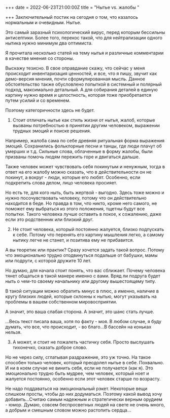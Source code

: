 +++
date = 2022-06-23T21:00:00Z
title = "Нытье vs. жалобы "

+++
Заключительный постик на сегодня о том, что казалось нормальным и очевидным. Нытье.

Это самый заразный психологический вирус, перед которым бессильны антисептики. Более того, перекос такой, что для нейтрализации одного нытика нужно минимум два оптимиста.

Я прочитала несколько статей на тему нытья и различные комментарии в качестве мнения со стороны.

Выскажу тезисно. В свое оправдание скажу, что сейчас у меня происходит инвентаризация ценностей, и все, что я пишу, звучит как демо-версия мнения, почти сформулированная мысль. Данное обстоятельство также обусловлено попыткой в системный и полярный подход, максимально детальный. А для собирания деталей в единую картину нужно время и целостность, которая тоже приобретается путем усилий и со временем.

Поэтому категоричности здесь не будет. 

1) Стоит отличать нытье как стиль жизни от нытья, жалоб, которые вызваны потребностью в принятии другим человеком, выражении трудных эмоций и поиске решения.

Например, жалоба сама по себе древняя ритуальная форма выражения эмоций. Сохранились фольклорные песни и танцы, где люди плачут об умерших и т.д. Сильные слова, облаченные в форму жалобы, были призваны помочь людям пережить горе и двигаться дальше. 

Также человек может чувствовать себя покинутым и ненужным, тогда в ответ на его жалобу можно сказать, что в действительности он не покинут, а вокруг - люди, которые его любят. Особенно, если подкрепить слова делом, лицо человека просияет.

Но есть те, для кого ныть, быть жертвой - выгодно. Здесь тоже можно и нужно посочувствовать человеку, потому что он действительно находится в беде. Но правда в том, что никто, кроме него самого, не поможет ему выбраться из этого положения, тщетны будут все попытки. Такого человека лучше оставить в покое, к сожалению, даже если это родственник или близкий друг. 

2) Не стоит человека, который постоянно жалуется, близко подпускать к себе. Потому что перенять его картину мышления легко, а самому нытику легче не станет, и позитива ему не прибавится.

А вы теоретик или практик? Сразу хочется задать такой вопрос. Потому что эмоционально трудно отодвинуться подальше от бабушки, мамы или подруги, с которой дружите 10 лет.

Но думаю, для начала стоит понять, что вас сближает. Почему человека тянет общаться в такой манере именно с вами. Вряд ли подруга будет ныть о чем-то своему начальнику или другому вышестоящему типу.

В такой ситуации можно обратить минус в плюс, а именно, наличие в кругу близких людей, которые склонны к нытью, могут указывать на проблемы в вашем собственном мировосприятии.

А значит, это ваша слабая сторона. А значит, это шанс стать лучше.

...Весь текст писала ваша, хотя по факту - моя. В любом случае, я буду думать, что все, что происходит, - во благо...В бассейн на коньках нельзя. 

3) А может, и стоит не пожалеть частичку себя. Просто выслушать тихонечко, сказать доброе слово.

Но не через силу, сглатывая раздражение, это уж точно. На такое способен только человек, который преодолел нытье в себе. Похвально. И ни в коем случае не винить себя, если не получается (как я). Это эмоционально трудно быть мудрее, чем человек, который ноет и жалуется постоянно, особенно если этот человек старше по возрасту. 

Не надо поддаваться на эмоциональный рэкет. Некоторые вещи слишком просты, чтобы до них додуматься. Поэтому какой вывод хочу добавить...Считаю самым надежным и стратегически верным орудием - юмор. Думаю, совсем беспросветных людей на свете не очень много, а добрым и смешным словом можно растопить сердца... 